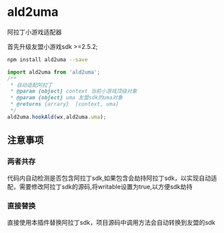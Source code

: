 # ald2uma
阿拉丁小游戏适配器

首先升级友盟小游戏sdk >=2.5.2;
```sh
npm install ald2uma --save
```
```js
import ald2uma from 'ald2uma';
/**
 * 自动适配阿拉丁
 * @param {object} context 当前小游戏顶级对象
 * @param {object} uma 友盟sdk的uma对象
 * @returns {arrary}  [context, uma]
 */
ald2uma.hookAld(wx,ald2uma.uma);
```
## 注意事项 
### 两者共存
代码内自动检测是否包含阿拉丁sdk,如果包含会劫持阿拉丁sdk，以实现自动适配，需要修改阿拉丁sdk的源码,将writable设置为true,以方便sdk劫持
### 直接替换
直接使用本插件替换阿拉丁sdk，项目源码中调用方法会自动转换到友盟的sdk
